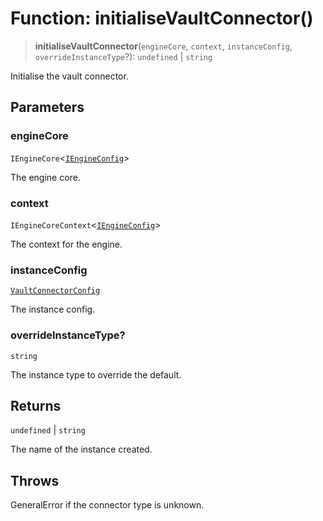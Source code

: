 # Function: initialiseVaultConnector()

> **initialiseVaultConnector**(`engineCore`, `context`, `instanceConfig`, `overrideInstanceType`?): `undefined` \| `string`

Initialise the vault connector.

## Parameters

### engineCore

`IEngineCore`\<[`IEngineConfig`](../interfaces/IEngineConfig.md)\>

The engine core.

### context

`IEngineCoreContext`\<[`IEngineConfig`](../interfaces/IEngineConfig.md)\>

The context for the engine.

### instanceConfig

[`VaultConnectorConfig`](../type-aliases/VaultConnectorConfig.md)

The instance config.

### overrideInstanceType?

`string`

The instance type to override the default.

## Returns

`undefined` \| `string`

The name of the instance created.

## Throws

GeneralError if the connector type is unknown.
